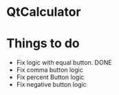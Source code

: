 # QtCalculator

# Things to do
- Fix logic with equal button. DONE
- Fix comma button logic
- Fix percent Button logic
- Fix negative button logic
